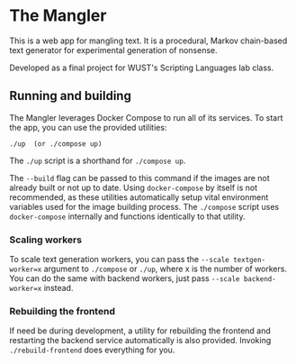 # The Mangler

This is a web app for mangling text. It is a procedural, Markov chain-based text generator for experimental generation of nonsense.

Developed as a final project for WUST's Scripting Languages lab class.

## Running and building

The Mangler leverages Docker Compose to run all of its services. To start the app, you can use the provided utilities:

```
./up  (or ./compose up)
```

The `./up` script is a shorthand for `./compose up`.

The `--build` flag can be passed to this command if the images are not already built or not up to date. Using `docker-compose` by itself is not recommended, as these utilities automatically setup vital environment variables used for the image building process. The `./compose` script uses `docker-compose` internally and functions identically to that utility.

### Scaling workers

To scale text generation workers, you can pass the `--scale textgen-worker=x` argument to `./compose` or `./up`, where x is the number of workers. You can do the same with backend workers, just pass `--scale backend-worker=x` instead.

### Rebuilding the frontend

If need be during development, a utility for rebuilding the frontend and restarting the backend service automatically is also provided. Invoking `./rebuild-frontend` does everything for you.


